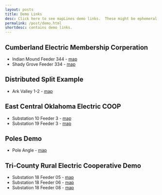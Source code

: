 ```yaml
---
layout: posts
title: Demo Links
desc: Click here to see mapLines demo links.  These might be ephemeral and change often.
permalink: /post/demo.html
shortdesc: contains demo links.
---
```


Cumberland Electric Membership Corperation
------------------------------------------
* Indian Mound Feeder 344 - [map](/coop/cemc/sim_f344.html)
* Shady Grove Feeder 334 - [map](/coop/cemc/ssg_f334.html)

Distributed Split Example
-------------------------
* Ark Valley 1-2 - [map](/coop/demo/sroland_f1-2_split.html)

East Central Oklahoma Electric COOP
-----------------------------------
* Substation 10 Feeder 3 - [map](/coop/demo/ecoec_s10_f3.html)     
* Substation 19 Feeder 3 - [map](/coop/demo/ecoec_s19_f3.html)

Poles Demo
----------
* Pole Angle - [map](/coop/demo/pole_angle_1.html)

Tri-County Rural Electric Cooperative Demo
-------------------------
* Substation 18 Feeder 05 - [map](/coop/demo/trico_s18_f05.html)
* Substation 18 Feeder 06 - [map](/coop/demo/trico_s18_f06.html)
* Substation 18 Feeder 08 - [map](/coop/demo/trico_s18_f08.html)



